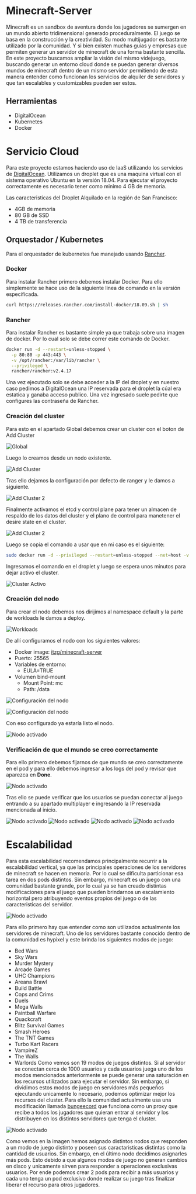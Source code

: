 # Minecraft-Server
Minecraft es un sandbox de aventura donde los jugadores se sumergen en un mundo abierto tridimensional generado proceduralmente. El juego se basa en la construcción y la creatividad. Su modo multijugador es bastante utilizado por la comunidad. Y si bien existen muchas guias y empresas que permiten generar un servidor de minecraft de una forma bastante sencilla. En este proyecto buscamos ampliar la visión del mismo videjuego, buscando generar un entorno cloud donde se puedan generar diversos mundos de minecraft dentro de un mismo servidor permitiendo de esta manera entender como funcionan los servicios de alquiler de servidores y que tan escalables y customizables pueden ser estos.

## Herramientas
- DigitalOcean
- Kubernetes
- Docker

# Servicio Cloud
Para este proyecto estamos haciendo uso de IaaS utilizando los servicios de [DigitalOcean](https://www.digitalocean.com/). Utilizamos un droplet que es una maquina virtual con el sistema operativo Ubuntu en la versión 18.04. Para ejecutar el proyecto correctamente es necesario tener como minimo 4 GB de memoria.

Las caracteristicas del Droplet Alquilado en la región de San Francisco:
- 4GB de memoria
- 80 GB de SSD
- 4 TB de transferencia

## Orquestador / Kubernetes
Para el orquestador de kubernetes fue manejado usando [Rancher](https://www.rancher.com/).  

### Docker
Para instalar Rancher primero debemos instalar Docker. Para ello simplemente se hace uso de la siguiente linea de comando en la versión especificada.

```bash
curl https://releases.rancher.com/install-docker/18.09.sh | sh
```

### Rancher
Para instalar Rancher es bastante simple ya que trabaja sobre una imagen de docker. Por lo cual solo se debe correr este comando de Docker.

```bash
docker run -d --restart=unless-stopped \
  -p 80:80 -p 443:443 \
  -v /opt/rancher:/var/lib/rancher \
  --privileged \
  rancher/rancher:v2.4.17
```

Una vez ejecutado solo se debe acceder a la IP del droplet y en nuestro caso pedimos a DigitalOcean una IP reservada para el droplet la cúal era estatica y ganaba acceso publico. Una vez ingresado suele pedirte que configures las contraseña de Rancher.

### Creación del cluster
Para esto en el apartado Global debemos crear un cluster con el boton de Add Cluster

![Global](/images/global.png)

Luego lo creamos desde un nodo existente.

![Add Cluster](/images/add-cluster.png)

Tras ello dejamos la configuración por defecto de ranger y le damos a siguiente.

![Add Cluster 2](/images/add-cluster-2.png)


Finalmente activamos el etcd y control plane para tener un almacen de respaldo de los datos del cluster y el plano de control para manetener el desire state en el cluster.

![Add Cluster 2](/images/add-cluster-3.png)

Luego se copia el comando a usar que en mi caso es el siguiente:

```bash
sudo docker run -d --privileged --restart=unless-stopped --net=host -v /etc/kubernetes:/etc/kubernetes -v /var/run:/var/run rancher/rancher-agent:v2.4.17 --server https://24.199.73.35 --token pqrp96tcmxh5ff6jq2h6m4wfjcz5tcvfl927pj4kllm65grc6m4bts --ca-checksum 610f96f6617ce41e65b92d91e47ae61203ba30511d6380b6b1dbea7b8fca70db --etcd --controlplane --worker
```
Ingresamos el comando en el droplet y luego se espera unos minutos para dejar activo el cluster.

![Cluster Activo](/images/active.png)

### Creación del nodo
Para crear el nodo debemos nos dirijimos al namespace default y la parte de workloads le damos a deploy.

![Workloads](/images/workload.png)

De allí configuramos el nodo con los siguientes valores:
- Docker image: [itzg/minecraft-server](https://hub.docker.com/r/itzg/minecraft-server/)
- Puerto: 25565
- Variables de entorno:
  - EULA=TRUE
- Volumen bind-mount
  - Mount Point: mc
  - Path: /data

![Configuración del nodo](/images/workload-2.png)

![Configuración del nodo](/images/workload-3.png)

Con eso configurado ya estaría listo el nodo.

![Nodo activado](/images/workload-active.png)

### Verificación de que el mundo se creo correctamente
Para ello primero debemos fijarnos de que mundo se creo correctamente en el pod y para ello debemos ingresar a los logs del pod y revisar que aparezca en **Done**.

![Nodo activado](/images/done.png)

Tras ello se puede verificar que los usuarios se puedan conectar al juego entrando a su apartado multiplayer e ingresando la IP reservada mencionada al inicio.

![Nodo activado](/images/game-1.png)
![Nodo activado](/images/game-2.png)
![Nodo activado](/images/game-3.png)
![Nodo activado](/images/game-4.png)

# Escalabilidad

Para esta escalabilidad recomendamos principalmente recurrir a la escalabilidad vertical, ya que las principales operaciones de los servidores de minecraft se hacen en memoria. Por lo cual se dificulta particionar esa tarea en dos pods distintos. Sin embargo, minecraft es un juego con una comunidad bastante grande, por lo cual ya se han creado distintas modificaciones para el juego que pueden brindarnos un escalamiento horizontal pero atribuyendo eventos propios del juego o de las caracteristicas del servidor.

![Nodo activado](/images/server-game-modes.jpg)

Para ello primero hay que entender como son utilizados actualmente los servidores de minecraft. Uno de los servidores bastante conocido dentro de la comunidad es hypixel y este brinda los siguientes modos de juego:
- Bed Wars
- Sky Wars
- Murder Mystery
- Arcade Games
- UHC Champions
- Areana Brawl
- Build Battle
- Cops and Crims
- Duels
- Mega Walls
- Paintball Warfare
- Quackcraft
- Blitz Survival Games
- Smash Heroes
- The TNT Games
- Turbo Kart Racers
- VampireZ
- The Walls
- Warlords
Como vemos son 19 modos de juegos distintos. Si al servidor se conectan cerca de 1000 usuarios y cada usuarios juega uno de los modos mencionados anteriormente se puede generar una saturación en los recursos utilizados para ejecutar el servidor. Sin embargo, si dividimos estos modos de juego en servidores más pequeños ejecutando unicamente lo necesario, podemos optimizar mejor los recursos del cluster. Para ello la comunidad actualmente usa una modificación llamada [bungeecord](https://www.spigotmc.org/wiki/sobre-bungeecord/) que funciona como un proxy que recibe a todos los jugadores que quieran entrar al servidor y los distribuyen en los distintos servidores que tenga el cluster.


![Nodo activado](/images/escalabilidad.png)

Como vemos en la imagen hemos asignado distintos nodos que responden a un modo de juego distinto y poseen sus caractaristicas distintas como la cantidad de usuarios. Sin embargo, en el último nodo decidimos asignarles más pods. Esto debido a que algunos modos de juego no generan cambios en disco y unicamente sirven para responder a operaciones exclusivas usuarios. Por ende podemos crear 2 pods para recibir a más usuarios y cada uno tenga un pod exclusivo donde realizar su juego tras finalizar liberar el recurso para otros jugadores.

  

